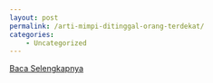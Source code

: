 ```yaml
---
layout: post
permalink: /arti-mimpi-ditinggal-orang-terdekat/
categories:
    - Uncategorized
---
```


[Baca Selengkapnya](/10)